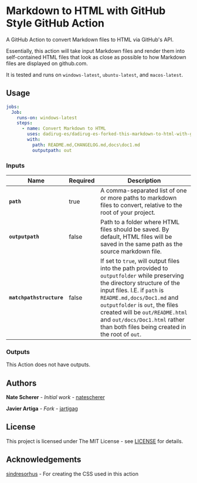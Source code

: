 # Markdown to HTML with GitHub Style GitHub Action

<!--START_SECTION:description-->
A GitHub Action to convert Markdown files to HTML via GitHub's API.
<!--START_SECTION:description-->

Essentially, this action will take input Markdown files and render them into self-contained HTML files that look as close as possible to how Markdown files are displayed on github.com.

It is tested and runs on `windows-latest`, `ubuntu-latest`, and `macos-latest`.

## Usage

```yaml
jobs:
  Job:
    runs-on: windows-latest
    steps:
      - name: Convert Markdown to HTML
        uses: dadirug-es/dadirug-es-forked-this-markdown-to-html-with-github-style-gh-action@v1
        with:
          path: README.md,CHANGELOG.md,docs\doc1.md
          outputpath: out
```

### Inputs

<!--(inputs-start)-->

| Name | Required | Description
|-|-|-|
| **`path`** | true | A comma-separated list of one or more paths to markdown files to convert, relative to the root of your project.
| **`outputpath`** | false | Path to a folder where HTML files should be saved. By default, HTML files will be saved in the same path as the source markdown file.
| **`matchpathstructure`** | false | If set to `true`, will output files into the path provided to `outputfolder` while preserving the directory structure of the input files. I.E. if `path` is `README.md,docs/Doc1.md` and `outputfolder` is `out`, the files created will be `out/README.html` and `out/docs/Doc1.html` rather than both files being created in the root of `out`.

<!--(inputs-end)-->

### Outputs

<!--(outputs-start)-->

This Action does not have outputs.

<!--(outputs-end)-->

## Authors

**Nate Scherer** - *Initial work* - [natescherer](https://github.com/natescherer)

**Javier Artiga** - *Fork* - [jartigag](https://github.com/jartigag)

## License

This project is licensed under The MIT License - see [LICENSE](LICENSE) for details.

## Acknowledgements

[sindresorhus](https://github.com/sindresorhus/github-markdown-css) - For creating the CSS used in this action
